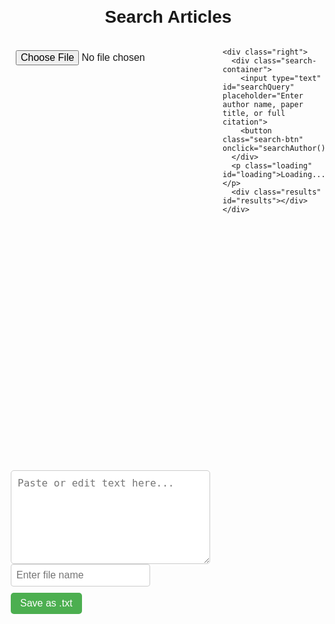 <html lang="en">
<head>
  <meta charset="UTF-8">
  <meta name="viewport" content="width=device-width, initial-scale=1.0">
  <title>Author and Article Search Tool</title>
  <style>
    body {
      font-family: Arial, sans-serif;
      margin: 20px;
    }
    .container {
      display: flex;
    }
    .left {
      flex: 2;
      padding-right: 20px;
    }
    .right {
      flex: 1;
      padding-left: 20px;
      border-left: 2px solid #ccc;
    }
    .search-container {
      margin-bottom: 20px;
    }
    .results {
      margin-top: 20px;
    }
    .result-item {
      border: 1px solid #ccc;
      padding: 15px;
      margin-bottom: 15px;
      border-radius: 5px;
    }
    .fetch-btn, .pdf-btn {
      background-color: #4CAF50;
      color: white;
      border: none;
      padding: 8px 15px;
      cursor: pointer;
      border-radius: 5px;
      margin-right: 5px;
    }
    .pdf-btn {
      background-color: #FF5722;
    }
    iframe {
      width: 100%;
      height: 600px;
      border: none;
      margin-top: 20px;
    }
    .loading {
      display: none;
      margin-top: 10px;
      font-size: 18px;
      color: #888;
    }
    h1 {
      text-align: center;
    }
    input[type="text"] {
      width: 70%;
      padding: 8px;
      font-size: 16px;
      border-radius: 4px;
      border: 1px solid #ccc;
    }
    button {
      padding: 10px;
      font-size: 16px;
      cursor: pointer;
    }
    input[type="file"] {
      padding: 8px;
      font-size: 16px;
      margin-top: 10px;
    }
    button.search-btn {
      background-color: #4CAF50;
      color: white;
      border: none;
      padding: 10px 20px;
      font-size: 16px;
      border-radius: 5px;
    }
    textarea {
      width: 100%;
      height: 150px;
      margin-top: 20px;
      padding: 10px;
      font-size: 16px;
      border-radius: 5px;
      border: 1px solid #ccc;
    }
    .save-btn {
      margin-top: 10px;
      background-color: #4CAF50;
      color: white;
      border: none;
      padding: 8px 15px;
      cursor: pointer;
      border-radius: 5px;
    }
  </style>
</head>
<body>
  <h1>Search Articles</h1>

  <div class="container">
    <div class="left">
      <input type="file" id="fileInput" accept=".pdf, .doc, .docx" onchange="loadFile(event)">
      <iframe id="documentViewer" title="PDF/Word Viewer"></iframe>
      <textarea id="textBox" placeholder="Paste or edit text here..."></textarea>
      <input type="text" id="fileNameInput" placeholder="Enter file name" />
      <button class="save-btn" onclick="saveText()">Save as .txt</button>
    </div>

    <div class="right">
      <div class="search-container">
        <input type="text" id="searchQuery" placeholder="Enter author name, paper title, or full citation">
        <button class="search-btn" onclick="searchAuthor()">Search</button>
      </div>
      <p class="loading" id="loading">Loading...</p>
      <div class="results" id="results"></div>
    </div>
  </div>

  <script>
    let uploadedFileName = '';

    // Function to load PDF or Word file in the iframe (supports both .doc and .docx files)
    function loadFile(event) {
      const file = event.target.files[0];
      const viewer = document.getElementById('documentViewer');

      if (file) {
        uploadedFileName = file.name.split('.').slice(0, -1).join(''); // Get the filename without extension
        document.getElementById('fileNameInput').value = uploadedFileName; // Set the filename in the input box

        const fileURL = URL.createObjectURL(file);
        const fileType = file.type;

        if (fileType === 'application/pdf') {
          // Load PDF in iframe
          viewer.src = fileURL + '#view=fit&page=last';
        } else if (fileType === 'application/msword' || fileType === 'application/vnd.openxmlformats-officedocument.wordprocessingml.document') {
          // For Word files, use Google Docs viewer (more reliable)
          viewer.src = `https://docs.google.com/viewer?url=${encodeURIComponent(fileURL)}&embedded=true`;
        } else {
          alert('Please upload a valid PDF, DOC, or DOCX document.');
        }
      }
    }

    // Function to save text content to a .txt file
    function saveText() {
      const textContent = document.getElementById('textBox').value;
      let fileName = document.getElementById('fileNameInput').value || 'untitled'; // Default to "untitled" if no name
      const blob = new Blob([textContent], { type: 'text/plain' });
      const link = document.createElement('a');
      link.href = URL.createObjectURL(blob);
      link.download = `${fileName}.txt`;
      link.click();
    }

    // Function to search for author details using OpenAlex API, CrossRef API, and arXiv API
    function searchAuthor() {
      const query = document.getElementById('searchQuery').value;
      if (!query) {
        alert('Please enter a search query');
        return;
      }

      // Show loading indicator
      document.getElementById('loading').style.display = 'block';

      // Clean the query and split into parts to handle full citation, title, author, etc.
      const sanitizedQuery = query.replace(/[.,]/g, '').split(' ').join('+');

      // Build the OpenAlex API request URL
      const openAlexUrl = `https://api.openalex.org/works?filter=title.search:${encodeURIComponent(sanitizedQuery)}&per-page=5`;

      // Fetch author details from OpenAlex API
      fetch(openAlexUrl)
        .then(response => response.json())
        .then(data => {
          // Hide loading indicator
          document.getElementById('loading').style.display = 'none';

          // Clear previous results
          const resultsContainer = document.getElementById('results');
          resultsContainer.innerHTML = '';

          // Check if results exist
          if (data.results && data.results.length > 0) {
            data.results.forEach(work => {
              const title = work.title;
              const authors = work.authorships;
              const arxivId = work.arxiv_id || null; // Get arXiv ID if available
              const doi = work.doi || null; // Get DOI if available

              let authorList = '';
              authors.forEach(author => {
                const name = author.author.display_name || '';
                const fullAffiliation = author.raw_affiliation_string || '';
                const institutions = author.institutions || [];
                const primaryInstitution = institutions.length > 0 ? institutions[0] : {};
                const institution = primaryInstitution.display_name || '';
                const country = primaryInstitution.country_code || '';
                const email = author.author.email || '';

                // Only display fields that are available
                const affiliationDetails = fullAffiliation || `${institution}${country ? ', ' + country : ''}`;
                const emailDisplay = email ? `<br>${email}<br>` : '';

                if (name || affiliationDetails || email) {
                  authorList += `
                    <div class="author-info">
                      ${name ? name + '<br>' : ''}
                      ${affiliationDetails ? affiliationDetails + '<br>' : ''}
                      ${emailDisplay}
                    </div><br>
                  `;
                }
              });

              // Generate links for arXiv and DOI
              let arxivLink = '';
              let pdfLink = '';
              let doiLink = '';

              if (arxivId) {
                arxivLink = `<a href="https://arxiv.org/abs/${arxivId}" target="_blank" class="fetch-btn">View Article</a>`;
                pdfLink = `<a href="https://arxiv.org/pdf/${arxivId}" target="_blank" class="pdf-btn">Download PDF</a>`;
                doiLink = `<a href="https://scholar.google.com/scholar?q=${encodeURIComponent(title)}" target="_blank" class="fetch-btn">Google Scholar</a>`;
              }

              const resultItem = `
                <div class="result-item">
                  <h3>${title}</h3>
                  ${authorList}
                  ${arxivLink}
                  ${pdfLink}
                  ${doiLink}
                </div>
              `;
              resultsContainer.innerHTML += resultItem;
            });
          } else {
            // No results found, suggest searching on Google Scholar
            resultsContainer.innerHTML = `
              <p>No results found in the database.</p>
              <button class="search-btn" onclick="searchOnGoogleScholar('${query}')">Try Google Scholar</button>
              <button class="search-btn" onclick="searchOnArxiv('${query}')">Try arXiv</button>
            `;
          }
        })
        .catch(error => {
          console.error('Error fetching data:', error);
          alert('An error occurred while fetching data.');
          document.getElementById('loading').style.display = 'none'; // Hide loading indicator on error
        });
    }

    // Function to search on Google Scholar when no results found
    function searchOnGoogleScholar(query) {
      const scholarUrl = `https://scholar.google.com/scholar?q=${encodeURIComponent(query)}`;
      window.open(scholarUrl, '_blank');
    }

    // Function to search on arXiv when no results found
    function searchOnArxiv(query) {
      const arxivUrl = `https://arxiv.org/search/?query=${encodeURIComponent(query)}&searchtype=all`;
      window.open(arxivUrl, '_blank');
    }
  </script>
</body>
</html>
